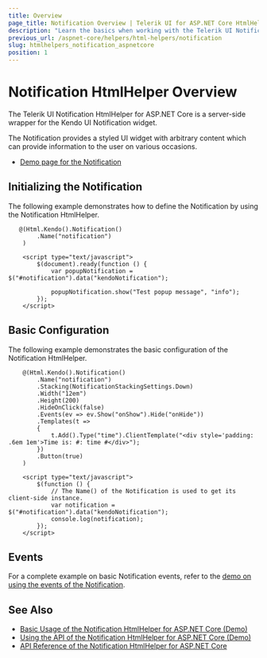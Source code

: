 ```yaml
---
title: Overview
page_title: Notification Overview | Telerik UI for ASP.NET Core HtmlHelpers
description: "Learn the basics when working with the Telerik UI Notification HtmlHelper for ASP.NET Core (MVC 6 or ASP.NET Core MVC)."
previous_url: /aspnet-core/helpers/html-helpers/notification
slug: htmlhelpers_notification_aspnetcore
position: 1
---
```


# Notification HtmlHelper Overview

The Telerik UI Notification HtmlHelper for ASP.NET Core is a server-side wrapper for the Kendo UI Notification widget.

The Notification provides a styled UI widget with arbitrary content which can provide information to the user on various occasions.

* [Demo page for the Notification](https://demos.telerik.com/aspnet-core/notification/index)

## Initializing the Notification

The following example demonstrates how to define the Notification by using the Notification HtmlHelper.

```
   @(Html.Kendo().Notification()
        .Name("notification")
    )

    <script type="text/javascript">
        $(document).ready(function () {
            var popupNotification = $("#notification").data("kendoNotification");

            popupNotification.show("Test popup message", "info");                        
        });
    </script>
```

## Basic Configuration

The following example demonstrates the basic configuration of the Notification HtmlHelper.

```    
    @(Html.Kendo().Notification()
        .Name("notification")
        .Stacking(NotificationStackingSettings.Down)
        .Width("12em")
        .Height(200)
        .HideOnClick(false)
        .Events(ev => ev.Show("onShow").Hide("onHide"))
        .Templates(t =>
        {
            t.Add().Type("time").ClientTemplate("<div style='padding: .6em 1em'>Time is: #: time #</div>");
        })
        .Button(true)
    )

    <script type="text/javascript">
        $(function () {
            // The Name() of the Notification is used to get its client-side instance.
            var notification = $("#notification").data("kendoNotification");
            console.log(notification);
        });
    </script>
```

## Events

For a complete example on basic Notification events, refer to the [demo on using the events of the Notification](https://demos.telerik.com/aspnet-core/notification/events).

## See Also

* [Basic Usage of the Notification HtmlHelper for ASP.NET Core (Demo)](https://demos.telerik.com/aspnet-core/notification)
* [Using the API of the Notification HtmlHelper for ASP.NET Core (Demo)](https://demos.telerik.com/aspnet-core/notification/api)
* [API Reference of the Notification HtmlHelper for ASP.NET Core](/api/notification)

